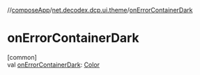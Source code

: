 //[composeApp](../../index.md)/[net.decodex.dcp.ui.theme](index.md)/[onErrorContainerDark](on-error-container-dark.md)

# onErrorContainerDark

[common]\
val [onErrorContainerDark](on-error-container-dark.md): [Color](https://developer.android.com/reference/kotlin/androidx/compose/ui/graphics/Color.html)
